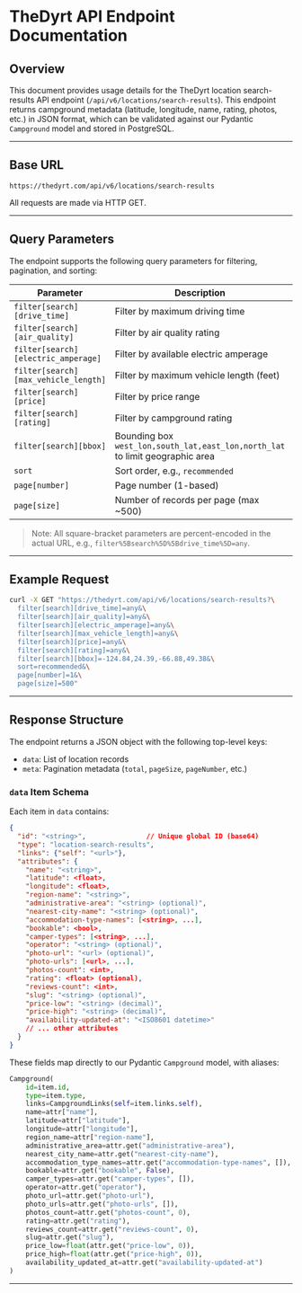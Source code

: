 # TheDyrt API Endpoint Documentation

## Overview

This document provides usage details for the TheDyrt location search-results API endpoint (`/api/v6/locations/search-results`). This endpoint returns campground metadata (latitude, longitude, name, rating, photos, etc.) in JSON format, which can be validated against our Pydantic `Campground` model and stored in PostgreSQL.

---

## Base URL

```
https://thedyrt.com/api/v6/locations/search-results
```

All requests are made via HTTP GET.

---

## Query Parameters

The endpoint supports the following query parameters for filtering, pagination, and sorting:

| Parameter                            | Description                                                                   | Example Value                |
| ------------------------------------ | ----------------------------------------------------------------------------- | ---------------------------- |
| `filter[search][drive_time]`         | Filter by maximum driving time                                                | `any`                        |
| `filter[search][air_quality]`        | Filter by air quality rating                                                  | `any`                        |
| `filter[search][electric_amperage]`  | Filter by available electric amperage                                         | `any`                        |
| `filter[search][max_vehicle_length]` | Filter by maximum vehicle length (feet)                                       | `any`                        |
| `filter[search][price]`              | Filter by price range                                                         | `any`                        |
| `filter[search][rating]`             | Filter by campground rating                                                   | `any`                        |
| `filter[search][bbox]`               | Bounding box `west_lon,south_lat,east_lon,north_lat` to limit geographic area | `-124.84,24.39,-66.88,49.38` |
| `sort`                               | Sort order, e.g., `recommended`                                               | `recommended`                |
| `page[number]`                       | Page number (1-based)                                                         | `1`                          |
| `page[size]`                         | Number of records per page (max \~500)                                        | `500`                        |

> Note: All square-bracket parameters are percent-encoded in the actual URL, e.g., `filter%5Bsearch%5D%5Bdrive_time%5D=any`.

---

## Example Request

```bash
curl -X GET "https://thedyrt.com/api/v6/locations/search-results?\
  filter[search][drive_time]=any&\
  filter[search][air_quality]=any&\
  filter[search][electric_amperage]=any&\
  filter[search][max_vehicle_length]=any&\
  filter[search][price]=any&\
  filter[search][rating]=any&\
  filter[search][bbox]=-124.84,24.39,-66.88,49.38&\
  sort=recommended&\
  page[number]=1&\
  page[size]=500"
```

---

## Response Structure

The endpoint returns a JSON object with the following top-level keys:

* `data`: List of location records
* `meta`: Pagination metadata (`total`, `pageSize`, `pageNumber`, etc.)

### `data` Item Schema

Each item in `data` contains:

```json
{
  "id": "<string>",               // Unique global ID (base64)
  "type": "location-search-results",
  "links": {"self": "<url>"},
  "attributes": {
    "name": "<string>",
    "latitude": <float>,
    "longitude": <float>,
    "region-name": "<string>",
    "administrative-area": "<string> (optional)",
    "nearest-city-name": "<string> (optional)",
    "accommodation-type-names": [<string>, ...],
    "bookable": <bool>,
    "camper-types": [<string>, ...],
    "operator": "<string> (optional)",
    "photo-url": "<url> (optional)",
    "photo-urls": [<url>, ...],
    "photos-count": <int>,
    "rating": <float> (optional),
    "reviews-count": <int>,
    "slug": "<string> (optional)",
    "price-low": "<string> (decimal)",
    "price-high": "<string> (decimal)",
    "availability-updated-at": "<ISO8601 datetime>"
    // ... other attributes
  }
}
```

These fields map directly to our Pydantic `Campground` model, with aliases:

```python
Campground(
    id=item.id,
    type=item.type,
    links=CampgroundLinks(self=item.links.self),
    name=attr["name"],
    latitude=attr["latitude"],
    longitude=attr["longitude"],
    region_name=attr["region-name"],
    administrative_area=attr.get("administrative-area"),
    nearest_city_name=attr.get("nearest-city-name"),
    accommodation_type_names=attr.get("accommodation-type-names", []),
    bookable=attr.get("bookable", False),
    camper_types=attr.get("camper-types", []),
    operator=attr.get("operator"),
    photo_url=attr.get("photo-url"),
    photo_urls=attr.get("photo-urls", []),
    photos_count=attr.get("photos-count", 0),
    rating=attr.get("rating"),
    reviews_count=attr.get("reviews-count", 0),
    slug=attr.get("slug"),
    price_low=float(attr.get("price-low", 0)),
    price_high=float(attr.get("price-high", 0)),
    availability_updated_at=attr.get("availability-updated-at")
)
```

---
